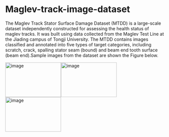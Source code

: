 # Maglev-track-image-dataset
The Maglev Track Stator Surface Damage Dataset (MTDD) is a large-scale dataset independently constructed for assessing the health status of maglev tracks. It was built using data collected from the Maglev Test Line at the Jiading campus of Tongji University. The MTDD contains images classified and annotated into five types of target categories, including scratch, crack, spalling stator seam (bound) and beam end tooth surface (beam end).Sample images from the dataset are shown the Figure below.

<img width="176" height="110" alt="image" src="https://github.com/user-attachments/assets/4ff26527-b151-4ddd-8b71-3b7b61dd8387" /><img width="176" height="110" alt="image" src="https://github.com/user-attachments/assets/df3899dc-befb-4202-a4ed-f1457ec745c4" /><img width="176" height="110" alt="image" src="https://github.com/user-attachments/assets/f1b31627-67c2-490a-be75-8f2d95e4fd1d" />




